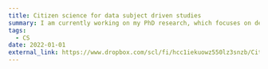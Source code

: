 ```yaml
---
title: Citizen science for data subject driven studies
summary: I am currently working on my PhD research, which focuses on developing a scalable framework using a user-centered approach and UX design techniques for researchers who utilise data subject rights for data collection. This interdisciplinary project involves engaging stakeholders such as policymakers, data controllers, lawyers, researchers, and members of the public to streamline the process of exercising data subject rights for non-experts in compliance with data protection regulations.
tags:
  - CS
date: 2022-01-01
external_link: https://www.dropbox.com/scl/fi/hcc1iekuowz550lz3snzb/Citizen-science-project.pdf?rlkey=ff5d0vzgpg1gamu2pf59gay9i&st=dqdq9ymy&dl=0
---
```

